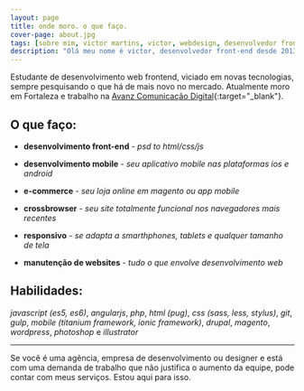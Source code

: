 ```yaml
---
layout: page
title: onde moro. o que faço.
cover-page: about.jpg
tags: [sobre mim, victor martins, victor, webdesign, desenvolvedor front-end, front end developer]
description: "Olá meu nome é victor, desenvolvedor front-end desde 2013"
---
```


Estudante de desenvolvimento web frontend, viciado em novas tecnologias, sempre pesquisando o que há de mais novo no mercado.
Atualmente moro em Fortaleza e trabalho na [Avanz Comunicação Digital](http://www.avanz.com.br/){:target="_blank"}.

## O que faço:

* **desenvolvimento front-end** - *psd to html/css/js*

* **desenvolvimento mobile** - *seu aplicativo mobile nas plataformas ios e android*

* **e-commerce** - *seu loja online em magento ou app mobile*

* **crossbrowser** - *seu site totalmente funcional nos navegadores mais recentes*

* **responsivo** - *se adapta a smarthphones, tablets e qualquer tamanho de tela*

* **manutenção de websites** - *tudo o que envolve desenvolvimento web*

## Habilidades:

*javascript (es5, es6)*, *angularjs*, *php*, *html (pug)*, *css (sass, less, stylus)*, *git*, *gulp*, *mobile (titanium framework, ionic framework)*, *drupal*, *magento*, *wordpress*, *photoshop* e *illustrator*

---
Se você é uma agência, empresa de desenvolvimento ou designer e está com uma demanda de trabalho que não justifica o aumento da equipe, pode contar com meus serviços. Estou aqui para isso.
